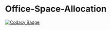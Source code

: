 # Office-Space-Allocation
[![Codacy Badge](https://api.codacy.com/project/badge/Grade/2251a775f5db4c41803844d2f093f24d)](https://www.codacy.com/app/michael-kamau/Office-Space-Allocation?utm_source=github.com&utm_medium=referral&utm_content=andela-mkamau/Office-Space-Allocation&utm_campaign=badger)